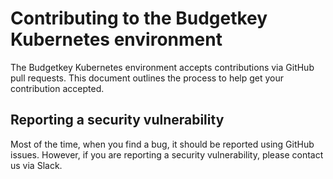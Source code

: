 # Contributing to the Budgetkey Kubernetes environment

The Budgetkey Kubernetes environment accepts contributions via GitHub pull requests.
This document outlines the process to help get your contribution accepted.


## Reporting a security vulnerability

Most of the time, when you find a bug, it should be reported using GitHub issues.
However, if you are reporting a security vulnerability, please contact us via Slack.

